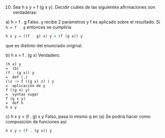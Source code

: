 10. Sea h x y = f (g x y). Decidir cuáles de las siguientes afirmaciones son verdaderas:

a) h = f . g
Falso. `g` recibe 2 parámetros y f es aplicado sobre el resultado.
Si `h = f . g` entonces se cumpliría
```haskell
h x y = ((f . g) x) y = (f (g x)) y
```
que es distinto del enunciado original.


b) h x = f . (g x)
Verdadero.
```
(h x) y
=  (b)
(f . (g x)) y
=  def (.)
(\z -> f ((g x) z) ) y
=  aplicación de y
f ((g x) y)
=  syntax sugar
f (g x y)
=  def h
h x y
```


c) h x y = (f . g) x y
Falso, pasa lo mismo q en (a)
Se podría hacer como composición de funciones así:
```haskell
h x y = (f . (g x)) y
```
